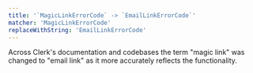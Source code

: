 ```yaml
---
title: '`MagicLinkErrorCode` -> `EmailLinkErrorCode`'
matcher: 'MagicLinkErrorCode'
replaceWithString: 'EmailLinkErrorCode'
---
```


Across Clerk's documentation and codebases the term "magic link" was changed to "email link" as it more accurately reflects the functionality.

